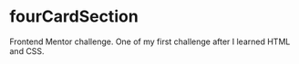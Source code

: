 # fourCardSection

Frontend Mentor challenge. 
One of my first challenge after I learned HTML and CSS. 
